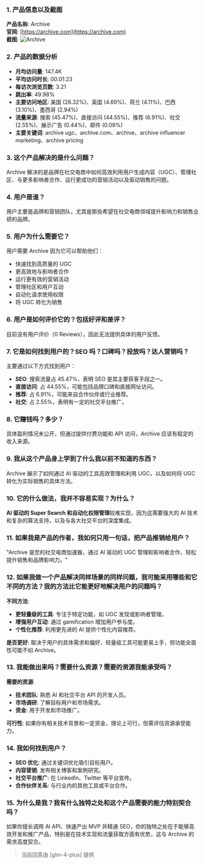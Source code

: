 ### 1. 产品信息以及截图

**产品名称**: Archive  
**官网**: [https://archive.com](https://archive.com)  
**截图**: ![Archive](https://cdn-images.toolify.ai/168622811631157112.jpg)

### 2. 产品的数据分析

- **月均访问量**: 147.4K
- **平均访问时长**: 00:01:23
- **每访次浏览页数**: 3.21
- **跳出率**: 49.98%
- **主要访问地区**: 美国 (28.32%)、英国 (4.69%)、荷兰 (4.11%)、巴西 (3.10%)、墨西哥 (2.94%)
- **流量来源**: 搜索 (45.47%)、直接访问 (44.55%)、推荐 (6.91%)、社交 (2.55%)、展示广告 (0.44%)、邮件 (0.09%)
- **主要关键词**: archive ugc、archive.com、archive、archive influencer marketing、archive pricing

### 3. 这个产品解决的是什么问题？

Archive 解决的是品牌在社交电商中如何高效利用用户生成内容（UGC）、管理社区、与更多影响者合作、运行更成功的营销活动以及驱动销售的问题。

### 4. 用户是谁？

用户主要是品牌和营销团队，尤其是那些希望在社交电商领域提升影响力和销售业绩的品牌。

### 5. 用户为什么需要它？

用户需要 Archive 因为它可以帮助他们：
- 快速找到高质量的 UGC
- 更高效地与影响者合作
- 运行更有效的营销活动
- 管理社区和用户互动
- 自动化请求使用权限
- 将 UGC 转化为销售

### 6. 用户是如何评价它的？包括好评和差评？

目前没有用户评价（0 Reviews），因此无法提供具体的用户反馈。

### 7. 它是如何找到用户的？SEO 吗？口碑吗？投放吗？达人营销吗？

主要通过以下方式找到用户：
- **SEO**: 搜索流量占 45.47%，表明 SEO 是其主要获客手段之一。
- **直接访问**: 占 44.55%，可能包括品牌口碑和直接网址访问。
- **推荐**: 占 6.91%，可能来自合作伙伴或行业推荐。
- **社交**: 占 2.55%，表明有一定的社交平台推广。

### 8. 它赚钱吗？多少？

具体盈利情况未公开，但通过提供付费功能和 API 访问，Archive 应该有稳定的收入来源。

### 9. 我从这个产品身上学到了什么我以前不知道的东西？

Archive 展示了如何通过 AI 驱动的工具高效管理和利用 UGC，以及如何将 UGC 转化为实际销售的具体方法。

### 10. 它的什么做法，我并不容易实现？为什么？

**AI 驱动的 Super Search 和自动化权限管理**较难实现，因为这需要强大的 AI 技术和复杂的算法支持，以及与各大社交平台的深度集成。

### 11. 如果我是产品的作者，我如何只用一句话，把产品推销给用户？

"Archive 是您的社交电商加速器，通过 AI 驱动的 UGC 管理和影响者合作，轻松提升销售和品牌影响力。"

### 12. 如果我做一个产品解决同样场景的同样问题，我可能采用哪些和它不同的方法？我的方法比它能更好地解决用户的问题吗？

**不同方法**:
- **更轻量级的工具**: 专注于特定功能，如 UGC 发现或影响者管理。
- **增强用户互动**: 通过 gamification 增加用户参与度。
- **个性化推荐**: 利用更先进的 AI 提供个性化内容推荐。

**是否更好**:
取决于用户的具体需求和偏好，轻量级工具可能更易上手，但功能全面性可能不如 Archive。

### 13. 我能做出来吗？需要什么资源？需要的资源我能承受吗？

**需要的资源**:
- **技术团队**: 熟悉 AI 和社交平台 API 的开发人员。
- **市场调研**: 了解目标用户和市场需求。
- **资金**: 用于开发和市场推广。

**可行性**:
如果你有相关技术背景和一定资金，理论上可行，但需评估资源承受能力。

### 14. 我如何找到用户？

- **SEO 优化**: 通过关键词优化吸引目标用户。
- **内容营销**: 发布相关博客和案例研究。
- **社交平台推广**: 在 LinkedIn、Twitter 等平台宣传。
- **合作伙伴关系**: 与行业内的其他工具或平台合作。

### 15. 为什么是我？我有什么独特之处和这个产品需要的能力特别契合吗？

如果你擅长调用 AI API、快速产出 MVP 并精通 SEO，你的独特之处在于能够高效开发和推广产品，特别是在技术实现和流量获取方面有优势，这与 Archive 的需求高度契合。

> 当前回答由 [glm-4-plus] 提供